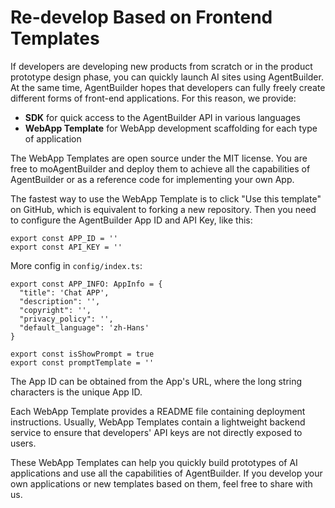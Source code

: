 # Re-develop Based on Frontend Templates

If developers are developing new products from scratch or in the product prototype design phase, you can quickly launch AI sites using AgentBuilder. At the same time, AgentBuilder hopes that developers can fully freely create different forms of front-end applications. For this reason, we provide:

- **SDK** for quick access to the AgentBuilder API in various languages
- **WebApp Template** for WebApp development scaffolding for each type of application

The WebApp Templates are open source under the MIT license. You are free to moAgentBuilder and deploy them to achieve all the capabilities of AgentBuilder or as a reference code for implementing your own App.

The fastest way to use the WebApp Template is to click "Use this template" on GitHub, which is equivalent to forking a new repository. Then you need to configure the AgentBuilder App ID and API Key, like this:

```
export const APP_ID = ''
export const API_KEY = ''
``` 

More config in ```config/index.ts```:

```
export const APP_INFO: AppInfo = {
  "title": 'Chat APP',
  "description": '',
  "copyright": '',
  "privacy_policy": '',
  "default_language": 'zh-Hans'
}

export const isShowPrompt = true
export const promptTemplate = ''
``` 

The App ID can be obtained from the App's URL, where the long string characters is the unique App ID.

Each WebApp Template provides a README file containing deployment instructions. Usually, WebApp Templates contain a lightweight backend service to ensure that developers' API keys are not directly exposed to users.

These WebApp Templates can help you quickly build prototypes of AI applications and use all the capabilities of AgentBuilder. If you develop your own applications or new templates based on them, feel free to share with us.